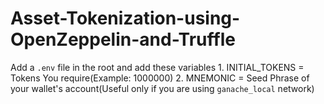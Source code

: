 # Asset-Tokenization-using-OpenZeppelin-and-Truffle

Add a  `.env` file in the root and add these variables
    1. INITIAL_TOKENS = Tokens You require(Example: 1000000)
    2. MNEMONIC = Seed Phrase of your wallet's account(Useful only if you are using `ganache_local` network)
